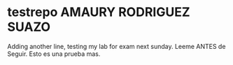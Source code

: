 # testrepo AMAURY RODRIGUEZ SUAZO
Adding another line, testing my lab for exam next sunday.
Leeme ANTES de Seguir. Esto es una prueba mas.
